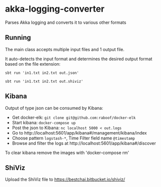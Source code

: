 # akka-logging-converter

Parses Akka logging and converts it to various other formats

## Running

The main class accepts multiple input files and 1 output file.

It auto-detects the input format and determines the desired output format based
on the file extension:

    sbt run 'in1.txt in2.txt out.json'

    sbt run 'in1.txt in2.txt out.shiviz'

## Kibana

Output of type json can be consumed by Kibana:

* Get docker-elk: `git clone git@github.com:raboof/docker-elk`
* Start kibana: `docker-compose up`
* Post the json to Kibana: `nc localhost 5000 < out.logs`
* Go to http://localhost:5601/app/kibana#/management/kibana/index
* Choose pattern `logstash-*`, Time Filter field name `@timestamp`
* Browse and filter the logs at http://localhost:5601/app/kibana#/discover

To clear kibana remove the images with 'docker-compose rm'

## ShiViz

Upload the ShiViz file to https://bestchai.bitbucket.io/shiviz/
